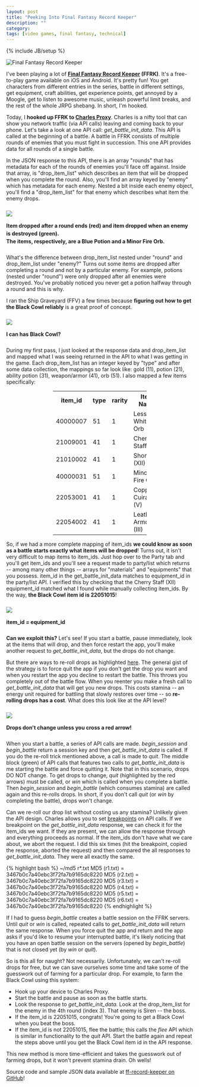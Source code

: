 ```yaml
---
layout: post
title: "Peeking Into Final Fantasy Record Keeper"
description: ""
category: 
tags: [video games, final fantasy, technical]
---
```

{% include JB/setup %}

<div class="float-image-right">	
  	<img style="border: 0px;" src="/assets/images/posts/2015-04-18/ffrk.png" alt="Final Fantasy Record Keeper"/> 
  	<p>I've been playing a lot of <strong><a href="http://www.finalfantasyrecordkeeper.com/">Final Fantasy Record Keeper</a> (FFRK)</strong>. It's a free-to-play game available on iOS and Android. It's pretty fun! You get characters from different entries in the series, battle in different settings, get equipment, craft abilities, get experience points, get annoyed by a Moogle, get to listen to awesome music, unleash powerful limit breaks, and the rest of the whole JRPG shebang. In short, I'm hooked.</p>
</div>

Today, I **hooked up FFRK to [Charles Proxy][1]**. Charles is a nifty tool that can show you network traffic (via API calls) leaving and coming back to your phone. Let's take a look at one API call: *get_battle_init_data*. This API is called at the beginning of a battle. A battle in FFRK consists of multiple rounds of enemies that you must fight in succession. This one API provides data for all rounds of a single battle.

In the JSON response to this API, there is an array "rounds" that has metadata for each of the rounds of enemies you'll face off against. Inside that array, is "drop_item_list" which describes an item that will be dropped when you complete the round. Also, you'll find an array keyed by "enemy" which has metadata for each enemy. Nested a bit inside each enemy object, you'll find a "drop_item_list" for that enemy which describes what item the enemy drops. 

<div>
	<img class="rounded-corners" style="max-width: 600px; margin-top: 10px; border: 0px;" src="/assets/images/posts/2015-04-18/items.png"/>
	<p class="caption-text" style="line-height: 1.5em;  margin-bottom: 24px;"><strong>Item dropped after a round ends (red) and item dropped when an enemy is destroyed (green).<br>The items, respectively, are a Blue Potion and a Minor Fire Orb.</strong></p>
</div>

What's the difference between drop_item_list nested under "round" and drop_item_list under "enemy?" Turns out some items are dropped after completing a round and not by a particular enemy. For example, potions (nested under "round") were only dropped after all enemies were destroyed. You've probably noticed you never get a potion halfway through a round and this is why. 

I ran the Ship Graveyard (FFV) a few times because **figuring out how to get the Black Cowl reliably** is a great proof of concept.

<!--break-->

<div>
	<img class="rounded-corners" style="max-width: 340px; margin-top: 10px; border: 0px;" src="/assets/images/posts/2015-04-18/siren.png"/>
	<p class="caption-text" style="line-height: 1.5em;  margin-bottom: 24px;"><strong>I can has Black Cowl?</strong></p>
</div>

During my first pass, I just looked at the response data and drop_item_list and mapped what I was seeing returned in the API to what I was getting in the game. Each drop_item_list has an integer keyed by "type" and after some data collection, the mappings so far look like: gold (11), potion (21), ability potion (31), weapon/armor (41), orb (51). I also mapped a few items specifically:

<div style="width: 50%; margin: 0 auto;">
<table style="margin-bottom: 1em;">
	<tr><th>item_id</th><th>type</th><th>rarity</th><th>Item Name</th></tr>
	<tr><td>40000007</td><td>51</td><td>1</td><td>Lesser White Orb</td></tr>
	<tr><td>21009001</td><td>41</td><td>1</td><td>Cherry Staff (XII)</td></tr>
	<tr><td>21010002</td><td>41</td><td>1</td><td>Shortbow (XII)</td></tr>
	<tr><td>40000031</td><td>51</td><td>1</td><td>Minor Fire Orb</td></tr>
	<tr><td>22053001</td><td>41</td><td>1</td><td>Copper Cuirass (V)</td></tr>
	<tr><td>22054002</td><td>41</td><td>1</td><td>Leather Armor (III)</td></tr>
</table>
</div>

So, if we had a more complete mapping of item_ids **we could know as soon as a battle starts exactly what items will be dropped**! Turns out, it isn't very difficult to map items to item_ids. Just hop over to the Party tab and you'll get item_ids and you'll see a request made to party/list which returns -- among many other things -- arrays for "materials" and "equipments" that you possess. item_id in the get_battle_init_data matches to equipment_id in the party/list API. I verified this by checking that the Cherry Staff (XII) equipment_id matched what I found while manually collecting item_ids. By the way, **the Black Cowl item id is 22051015**!

<div>
	<img class="rounded-corners" style="max-width: 600px; margin-top: 10px; border: 0px;" src="/assets/images/posts/2015-04-18/cherrystaff.png"/>
	<p class="caption-text" style="line-height: 1.5em;  margin-bottom: 24px;"><strong>item_id = equipment_id</strong></p>
</div>

**Can we exploit this?** Let's see! If you start a battle, pause immediately, look at the items that will drop, and then force restart the app, you'll make another request to *get_battle_init_data*, but the drops do not change.

But there are ways to re-roll drops as highlighted [here][3]. The general gist of the strategy is to force quit the app if you don't get the drop you want and when you restart the app you decline to restart the battle. This throws you completely out of the battle flow. When you reenter you make a fresh call to *get_battle_init_data* that will get you new drops. This costs stamina -- an energy unit required for battling that slowly restores over time -- so **re-rolling drops has a cost**. What does this look like at the API level?

<div>
	<img class="rounded-corners" style="max-width: 700px; margin-top: 10px; border: 0px;" src="/assets/images/posts/2015-04-18/reset.png"/>
	<p class="caption-text" style="line-height: 1.5em;  margin-bottom: 24px;"><strong>Drops don't change unless you cross a red arrow!</strong></p>
</div>

When you start a battle, a series of API calls are made. *begin_session* and *begin_battle* return a session key and then *get_battle_init_data* is called. If you do the re-roll trick mentioned above, a call is made to *quit*. The middle block (green) of API calls that features two calls to *get_battle_init_data* is me starting the battle and force quitting it. Note that in this scenario, drops DO NOT change. To get drops to change, *quit* (highlighted by the red arrows) must be called, or *win* which is called when you complete a battle. Then *begin_session* and *begin_battle* (which consumes stamina) are called again and this re-rolls drops. In short, if you don't call *quit* (or *win* by completing the battle), drops won't change. 

Can we re-roll our drop list without costing us any stamina? Unlikely given the API design. Charles allows you to set [breakpoints][2] on API calls. If we breakpoint on the *get_battle_init_data* response, we can check it for the item_ids we want. If they are present, we can allow the response through and everything proceeds as normal. If the item_ids don't have what we care about, we abort the request. I did this six times (hit the breakpoint, copied the response, aborted the request) and then compared the all responses to *get_battle_init_data*. They were all exactly the same.

{% highlight bash %}
~/md5 r*.txt
MD5 (r1.txt) = 3467b0c7a40ebc3f72fa7b9165dc8220
MD5 (r2.txt) = 3467b0c7a40ebc3f72fa7b9165dc8220
MD5 (r3.txt) = 3467b0c7a40ebc3f72fa7b9165dc8220
MD5 (r4.txt) = 3467b0c7a40ebc3f72fa7b9165dc8220
MD5 (r5.txt) = 3467b0c7a40ebc3f72fa7b9165dc8220
MD5 (r6.txt) = 3467b0c7a40ebc3f72fa7b9165dc8220
{% endhighlight %}

If I had to guess *begin_battle* creates a battle session on the FFRK servers. Until *quit* or *win* is called, repeated calls to *get_battle_init_data* will return the same response. When you force quit the app and return and the app asks if you'd like to resume your interrupted battle, it's likely noticing that you have an open battle session on the servers (opened by *begin_battle*) that is not closed yet (by *win* or *quit*).

So is this all for naught? Not necessarily. Unfortunately, we can't re-roll drops for free, but we can save ourselves some time and take some of the guesswork out of farming for a particular drop. For example, to farm the Black Cowl using this system:

* Hook up your device to Charles Proxy.
* Start the battle and pause as soon as the battle starts.
* Look the response to *get_battle_init_data.* Look at the drop_item_list for the enemy in the 4th round (index 3). That enemy is Siren -- the boss.
* If the item_id is 22051015, congrats! You're going to get a Black Cowl when you beat the boss.
* If the item_id is not 22051015, flee the battle; this calls the *flee* API which is similar in functionality to the *quit* API. Start the battle again and repeat the steps above until you get the Black Cowl item id in the API response.

This new method is more time-efficient and takes the guesswork out of farming drops, but it won't prevent stamina drain. Oh wells!

Source code and sample JSON data available at [ff-record-keeper on GitHub][4]!

[1]: http://www.charlesproxy.com
[2]: http://www.charlesproxy.com/documentation/proxying/breakpoints/
[3]: http://www.justpushstart.com/2015/04/final-fantasy-record-keeper-how-to-reroll-drops/
[4]: https://github.com/markcerqueira/ff-record-keeper